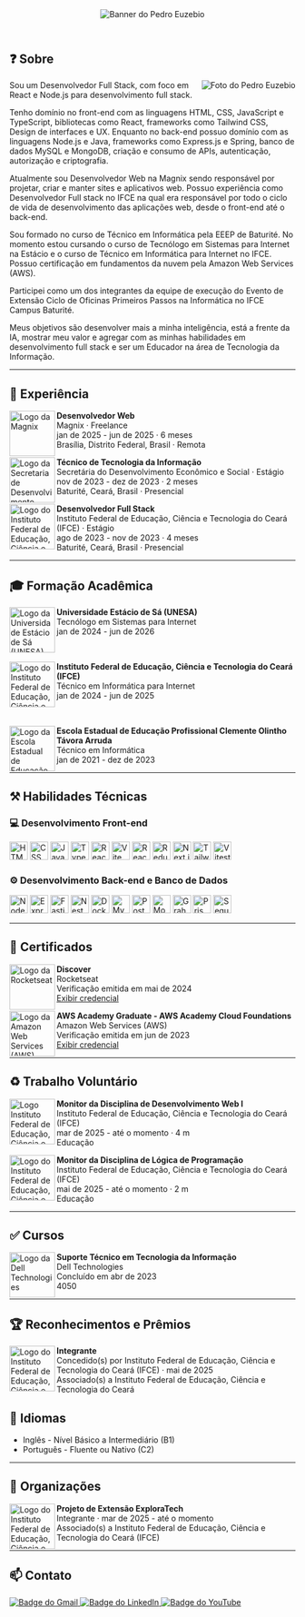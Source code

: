 <header>
  <img src="https://i.imgur.com/daOHGDW.png" alt="Banner do Pedro Euzebio" />
</header>

<main>
  <section>
    <h2>❓ Sobre</h2>
    <img src="https://i.imgur.com/dJmzEPE.png" alt="Foto do Pedro Euzebio" align="right" />
    <p>
      Sou um Desenvolvedor Full Stack, com foco em React e Node.js para desenvolvimento full stack.

Tenho domínio no front-end com as linguagens HTML, CSS, JavaScript e TypeScript, bibliotecas como React, frameworks como Tailwind CSS, Design de interfaces e UX. Enquanto no back-end possuo domínio com as linguagens Node.js e Java, frameworks como Express.js e Spring, banco de dados MySQL e MongoDB, criação e consumo de APIs, autenticação, autorização e criptografia.

Atualmente sou Desenvolvedor Web na Magnix sendo responsável por projetar, criar e manter sites e aplicativos web. Possuo experiência como Desenvolvedor Full stack no IFCE na qual era responsável por todo o ciclo de vida de desenvolvimento das aplicações web, desde o front-end até o back-end.

Sou formado no curso de Técnico em Informática pela EEEP de Baturité. No momento estou cursando o curso de Tecnólogo em Sistemas para Internet na Estácio e o curso de Técnico em Informática para Internet no IFCE. Possuo certificação em fundamentos da nuvem pela Amazon Web Services (AWS).

Participei como um dos integrantes da equipe de execução do Evento de Extensão Ciclo de Oficinas Primeiros Passos na Informática no IFCE Campus Baturité.

Meus objetivos são desenvolver mais a minha inteligência, está a frente da IA, mostrar meu valor e agregar com as minhas habilidades em desenvolvimento full stack e ser um Educador na área de Tecnologia da Informação.
    </p>
  </section>

  <hr />
  
  <section id="secao-de-experiencia">
    <h2>🚀 Experiência</h2>
    <div id="experiencias">
      <div class="experiencia">
        <a href="https://agenciamagnix.com">
          <img src="https://i.imgur.com/5sQlBoV.jpg" alt="Logo da Magnix" width="80" align="left" />
        </a>
        <p>
          <strong>Desenvolvedor Web</strong> <br />
          Magnix · Freelance <br />
          jan de 2025 - jun de 2025 · 6 meses <br />
          Brasília, Distrito Federal, Brasil · Remota
        </p>
      </div>
      <div class="experiencia">
        <a href="https://www.baturite.ce.gov.br/secretaria.php?sec=6">
          <img src="https://i.imgur.com/Axj39Xo.jpg" alt="Logo da Secretaria de Desenvolvimento Econômico e Social" width="80" align="left" />
        </a>
        <p>
          <strong>Técnico de Tecnologia da Informação</strong> <br />
          Secretária do Desenvolvimento Econômico e Social · Estágio <br />
          nov de 2023 - dez de 2023 · 2 meses <br />
          Baturité, Ceará, Brasil · Presencial
        </p>
      </div>
      <div class="experiencia">
        <a href="https://ifce.edu.br">
          <img src="https://i.imgur.com/PwRgxqO.jpg" alt="Logo do Instituto Federal de Educação, Ciência e Tecnologia do Ceará (IFCE)" width="80" align="left" />
          </a>
        <p>
          <strong>Desenvolvedor Full Stack</strong> <br />
          Instituto Federal de Educação, Ciência e Tecnologia do Ceará (IFCE) · Estágio <br />
          ago de 2023 - nov de 2023 · 4 meses <br />
          Baturité, Ceará, Brasil · Presencial
        </p>
      </div>
    </div>
  </section>

  <hr />

  <section id="secao-de-formacao-academica">
    <h2>🎓 Formação Acadêmica</h2>
    <div id="formacoes-academica">
      <div class="formacao-academica">
        <a href="https://estacio.br">
          <img src="https://i.imgur.com/uU1OZ5x.jpg" alt="Logo da Universidade Estácio de Sá (UNESA)" width="80" align="left" />
        </a>
        <p>
          <strong>Universidade Estácio de Sá (UNESA)</strong> <br />
          Tecnólogo em Sistemas para Internet <br />
          jan de 2024 - jun de 2026
        </p>
      </div>
      <br />
      <div class="formacao-academica">
        <a href="https://ifce.edu.br">
          <img src="https://i.imgur.com/PwRgxqO.jpg" alt="Logo do Instituto Federal de Educação, Ciência e Tecnologia do Ceará (IFCE)" width="80" align="left" />
        </a>
        <p>
          <strong>Instituto Federal de Educação, Ciência e Tecnologia do Ceará (IFCE)</strong> <br />
          Técnico em Informática para Internet <br />
          jan de 2024 - jun de 2025
        </p>
      </div>
      <br />
      <div class="formacao-academica">
        <a href="https://www.eeepdebaturite.com">
          <img src="https://i.imgur.com/b5heNhX.jpg" alt="Logo da Escola Estadual de Educação Profissional Clemente Olintho Távora Arruda" width="80" align="left" />
        </a>
        <p>
          <strong>Escola Estadual de Educação Profissional Clemente Olintho Távora Arruda</strong> <br />
          Técnico em Informática <br />
          jan de 2021 - dez de 2023
        </p>
      </div>
    </div>
  </section>

  <hr />

  <section id="secao-de-tecnologias">
    <h2>⚒️ Habilidades Técnicas</h2>
    <h3>💻 Desenvolvimento Front-end</h3>
    <div id="front-end-tecnologias">
      <img src="https://cdn.jsdelivr.net/gh/devicons/devicon@latest/icons/html5/html5-original.svg" alt="HTML" width="32" class="tecnologia" />
      <img src="https://cdn.jsdelivr.net/gh/devicons/devicon@latest/icons/css3/css3-original.svg" alt="CSS" width="32" class="tecnologia" />
      <img src="https://cdn.jsdelivr.net/gh/devicons/devicon@latest/icons/javascript/javascript-original.svg" alt="JavaScript" width="32" class="tecnologia" />
      <img src="https://cdn.jsdelivr.net/gh/devicons/devicon@latest/icons/typescript/typescript-original.svg" alt="TypeScript" width="32" class="tecnologia" />
      <img src="https://cdn.jsdelivr.net/gh/devicons/devicon@latest/icons/react/react-original.svg" alt="React" width="32" class="tecnologia" />
      <img src="https://cdn.jsdelivr.net/gh/devicons/devicon@latest/icons/vitejs/vitejs-original.svg" alt="Vite" width="32" class="tecnologia" />
      <img src="https://cdn.jsdelivr.net/gh/devicons/devicon@latest/icons/reactrouter/reactrouter-original.svg" alt="React Router" width="32" class="tecnologia" />
      <img src="https://cdn.jsdelivr.net/gh/devicons/devicon@latest/icons/redux/redux-original.svg" alt="Redux" width="32" class="tecnologia" />
      <img src="https://cdn.jsdelivr.net/gh/devicons/devicon@latest/icons/nextjs/nextjs-original.svg" alt="Next.js" width="32" class="tecnologia" />
      <img src="https://cdn.jsdelivr.net/gh/devicons/devicon@latest/icons/tailwindcss/tailwindcss-original.svg" alt="Tailwind CSS" width="32" class="tecnologia" />
      <img src="https://cdn.jsdelivr.net/gh/devicons/devicon@latest/icons/vitest/vitest-original.svg" alt="Vitest" width="32" class="tecnologia" />
    </div>
    <h3>⚙️ Desenvolvimento Back-end e Banco de Dados</h3>
    <div id="back-end-e-banco-de-dados-tecnologias">
      <img src="https://cdn.jsdelivr.net/gh/devicons/devicon@latest/icons/nodejs/nodejs-original.svg" alt="Node.js" width="32" class="tecnologia" />
      <img src="https://cdn.jsdelivr.net/gh/devicons/devicon@latest/icons/express/express-original.svg" alt="Express.js" width="32" class="tecnologia" />
      <img src="https://cdn.jsdelivr.net/gh/devicons/devicon@latest/icons/fastify/fastify-original.svg" alt="Fastify" width="32" class="tecnologia" />
      <img src="https://cdn.jsdelivr.net/gh/devicons/devicon@latest/icons/nestjs/nestjs-original.svg" alt="NestJS" width="32" class="tecnologia" />
      <img src="https://cdn.jsdelivr.net/gh/devicons/devicon@latest/icons/docker/docker-original.svg" alt="Docker" width="32" class="tecnologia" />
      <img src="https://cdn.jsdelivr.net/gh/devicons/devicon@latest/icons/mysql/mysql-original.svg" alt="MySQL" width="32" class="tecnologia" />
      <img src="https://cdn.jsdelivr.net/gh/devicons/devicon@latest/icons/postgresql/postgresql-original.svg" alt="PostgreSQL" width="32" class="tecnologia" />
      <img src="https://cdn.jsdelivr.net/gh/devicons/devicon@latest/icons/mongodb/mongodb-original.svg" alt="MongoDB" width="32" class="tecnologia" />
      <img src="https://cdn.jsdelivr.net/gh/devicons/devicon@latest/icons/graphql/graphql-plain.svg" alt="GrahQL" width="32" class="tecnologia" />
      <img src="https://cdn.jsdelivr.net/gh/devicons/devicon@latest/icons/prisma/prisma-original.svg" alt="Prisma" width="32" class="tecnologia" />
      <img src="https://cdn.jsdelivr.net/gh/devicons/devicon@latest/icons/sequelize/sequelize-original.svg" alt="Sequelize" width="32" class="tecnologia" />
    </div>
  </section>

  <hr />

  <section id="secao-de-certificados">
    <h2>📄 Certificados</h2>
    <div id="certificados">
      <div class="certificado">
        <a href="https://www.rocketseat.com.br">
          <img src="https://i.imgur.com/NdMnKqg.jpg" alt="Logo da Rocketseat" width="80" align="left" />
        </a>
        <p>
          <strong>Discover</strong> <br />
          Rocketseat <br />
          Verificação emitida em mai de 2024 <br />
          <a href="https://app.rocketseat.com.br/certificates/c4607cdf-e145-40a9-9a04-f0e12069144b">Exibir credencial</a>
        </p>
      </div>
      <div class="certificado">
        <a href="https://aws.amazon.com/pt/">
          <img src="https://i.imgur.com/KP3bFsh.jpg" alt="Logo da Amazon Web Services (AWS)" width="80" align="left" />
        </a>
        <p>
          <strong>AWS Academy Graduate - AWS Academy Cloud Foundations</strong> <br />
          Amazon Web Services (AWS) <br />
          Verificação emitida em jun de 2023 <br />
          <a href="https://www.credly.com/badges/0218204e-7d5e-4486-b52e-f438e555df76/print">Exibir credencial</a>
        </p>
      </div>
    </div>
  </section>

  <hr />

  <section id="secao-de-trabalho-voluntario">
    <h2>♻️ Trabalho Voluntário</h2>
    <div id="trabalhos-voluntarios">
      <div class="trabalho-voluntario">
        <a href="https://ifce.edu.br">
          <img src="https://i.imgur.com/PwRgxqO.jpg" alt="Logo Instituto Federal de Educação, Ciência e Tecnologia do Ceará (IFCE)" width="80" align="left" />
        </a>
        <p>
          <strong>Monitor da Disciplina de Desenvolvimento Web I</strong> <br />
          Instituto Federal de Educação, Ciência e Tecnologia do Ceará (IFCE) <br />
          mar de 2025 - até o momento · 4 m <br />
          Educação
        </p>
      </div>
      <div class="trabalho-voluntario">
        <a href="https://ifce.edu.br">
          <img src="https://i.imgur.com/PwRgxqO.jpg" alt="Logo do Instituto Federal de Educação, Ciência e Tecnologia do Ceará (IFCE)" width="80" align="left" />
        </a>
        <p>
          <strong>Monitor da Disciplina de Lógica de Programação</strong> <br />
          Instituto Federal de Educação, Ciência e Tecnologia do Ceará (IFCE) <br />
          mai de 2025 - até o momento · 2 m <br />
          Educação
        </p>
      </div>
    </div>
  </section>

  <hr />

  <section id="secao-de-cursos">
    <h2>✅ Cursos</h2>
    <div id="cursos">
      <div class="curso">
        <a href="https://www.dell.com/pt-br">
          <img src="https://i.imgur.com/cgFbOXS.jpg" alt="Logo da Dell Technologies" width="80" align="left" />
        </a>
        <p>
          <strong>Suporte Técnico em Tecnologia da Informação</strong> <br />
          Dell Technologies <br />
          Concluído em abr de 2023 <br />
          4050
        </p>
      </div>
    </div>
  </section>

  <hr />

  <section id="secao-de-reconhecimentos-e-premios">
    <h2>🏆 Reconhecimentos e Prêmios</h2>
    <div id="reconhecimentos-e-premios">
      <div class="reconhecimento-e-premio">
        <a href="https://ifce.edu.br">
          <img src="https://i.imgur.com/PwRgxqO.jpg" alt="Logo do Instituto Federal de Educação, Ciência e Tecnologia do Ceará (IFCE)" width="80" align="left" />
        </a>
        <p>
          <strong>Integrante</strong> <br />
          Concedido(s) por Instituto Federal de Educação, Ciência e Tecnologia do Ceará (IFCE) · mai de 2025 <br />
          Associado(s) a Instituto Federal de Educação, Ciência e Tecnologia do Ceará
        </p>
      </div>
    </div>
  </section>

  <section id="secao-de-idiomas">
    <h2>👅 Idiomas</h2>
    <div id="idiomas">
      <ul>
        <li class="idioma">Inglês - Nível Básico a Intermediário (B1)</li>
        <li class="idioma">Português - Fluente ou Nativo (C2)</li>
      </ul>
    </div>
  </section>

  <hr />

  <section id="secao-de-organizacoes">
    <h2>🏬 Organizações</h2>
    <div id="organizacoes">
      <div class="reconhecimento-e-premio">
        <a href="https://ifce.edu.br">
          <img src="https://i.imgur.com/PwRgxqO.jpg" alt="Logo do Instituto Federal de Educação, Ciência e Tecnologia do Ceará (IFCE)" width="80" align="left" />
        </a>
        <p>
          <strong>Projeto de Extensão ExploraTech</strong> <br />
          Integrante · mar de 2025 - até o momento <br />
          Associado(s) a Instituto Federal de Educação, Ciência e Tecnologia do Ceará (IFCE)
        </p>
      </div>
    </div>
  </section>

  <hr />

  <section id="secao-de-contato">
    <h2>📫 Contato</h2>
    <div id="contatos">
      <a href="mailto:pedroeuzebio.contato@gmail.com" class="contato">
        <img src="https://img.shields.io/badge/Gmail-D14836?style=plastic&logo=gmail&logoColor=white" alt="Badge do Gmail" />
      </a>
      <a href="https://www.linkedin.com/in/pedroeuzebio" class="contato">
        <img src="https://img.shields.io/badge/linkedin-%230077B5.svg?style=plastic&logo=linkedin&logoColor=white" alt="Badge do LinkedIn" />
      </a>
      <a href="https://www.youtube.com/@pedroeuzebiodev" class="contato">
        <img src="https://img.shields.io/badge/YouTube-%23FF0000.svg?style=plastic&logo=YouTube&logoColor=white" alt="Badge do YouTube" />
      </a>
    </div>
  </section>
</main>

<!--
**pedroeuzebioo/pedroeuzebioo** is a ✨ _special_ ✨ repository because its `README.md` (this file) appears on your GitHub profile.

Here are some ideas to get you started:

- 🔭 I’m currently working on ...
- 🌱 I’m currently learning ...
- 👯 I’m looking to collaborate on ...
- 🤔 I’m looking for help with ...
- 💬 Ask me about ...
- 📫 How to reach me: ...
- 😄 Pronouns: ...
- ⚡ Fun fact: ...
-->
